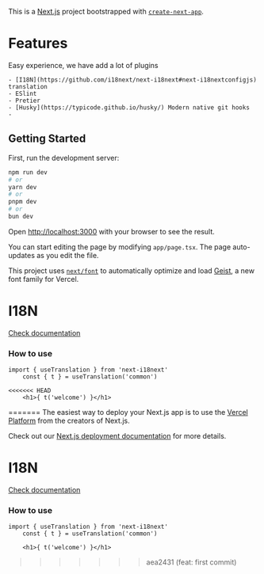 This is a [Next.js](https://nextjs.org) project bootstrapped with [`create-next-app`](https://nextjs.org/docs/app/api-reference/cli/create-next-app).

# Features

Easy experience, we have add a lot of plugins

    - [I18N](https://github.com/i18next/next-i18next#next-i18nextconfigjs) translation
    - ESlint
    - Pretier
    - [Husky](https://typicode.github.io/husky/) Modern native git hooks
    - 


## Getting Started

First, run the development server:

```bash
npm run dev
# or
yarn dev
# or
pnpm dev
# or
bun dev
```

Open [http://localhost:3000](http://localhost:3000) with your browser to see the result.

You can start editing the page by modifying `app/page.tsx`. The page auto-updates as you edit the file.

This project uses [`next/font`](https://nextjs.org/docs/app/building-your-application/optimizing/fonts) to automatically optimize and load [Geist](https://vercel.com/font), a new font family for Vercel.


# I18N

[Check documentation](https://github.com/i18next/next-i18next#next-i18nextconfigjs)

### How to use

```
import { useTranslation } from 'next-i18next'
    const { t } = useTranslation('common')

<<<<<<< HEAD
    <h1>{ t('welcome') }</h1>
```
=======
The easiest way to deploy your Next.js app is to use the [Vercel Platform](https://vercel.com/new?utm_medium=default-template&filter=next.js&utm_source=create-next-app&utm_campaign=create-next-app-readme) from the creators of Next.js.

Check out our [Next.js deployment documentation](https://nextjs.org/docs/app/building-your-application/deploying) for more details.


# I18N
[Check documentation](https://github.com/i18next/next-i18next#next-i18nextconfigjs)
### How to use
```
import { useTranslation } from 'next-i18next'
    const { t } = useTranslation('common')

    <h1>{ t('welcome') }</h1>
```
>>>>>>> aea2431 (feat: first commit)
